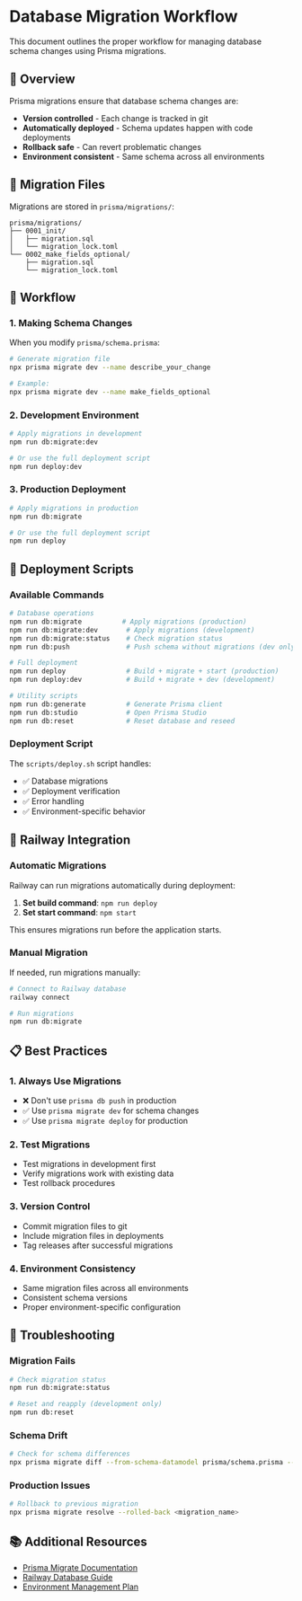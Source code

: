 # Database Migration Workflow

This document outlines the proper workflow for managing database schema changes using Prisma migrations.

## 🎯 Overview

Prisma migrations ensure that database schema changes are:
- **Version controlled** - Each change is tracked in git
- **Automatically deployed** - Schema updates happen with code deployments
- **Rollback safe** - Can revert problematic changes
- **Environment consistent** - Same schema across all environments

## 📁 Migration Files

Migrations are stored in `prisma/migrations/`:
```
prisma/migrations/
├── 0001_init/
│   ├── migration.sql
│   └── migration_lock.toml
└── 0002_make_fields_optional/
    ├── migration.sql
    └── migration_lock.toml
```

## 🔄 Workflow

### 1. Making Schema Changes

When you modify `prisma/schema.prisma`:

```bash
# Generate migration file
npx prisma migrate dev --name describe_your_change

# Example:
npx prisma migrate dev --name make_fields_optional
```

### 2. Development Environment

```bash
# Apply migrations in development
npm run db:migrate:dev

# Or use the full deployment script
npm run deploy:dev
```

### 3. Production Deployment

```bash
# Apply migrations in production
npm run db:migrate

# Or use the full deployment script
npm run deploy
```

## 🚀 Deployment Scripts

### Available Commands

```bash
# Database operations
npm run db:migrate          # Apply migrations (production)
npm run db:migrate:dev       # Apply migrations (development)
npm run db:migrate:status    # Check migration status
npm run db:push              # Push schema without migrations (dev only)

# Full deployment
npm run deploy               # Build + migrate + start (production)
npm run deploy:dev           # Build + migrate + dev (development)

# Utility scripts
npm run db:generate          # Generate Prisma client
npm run db:studio            # Open Prisma Studio
npm run db:reset             # Reset database and reseed
```

### Deployment Script

The `scripts/deploy.sh` script handles:
- ✅ Database migrations
- ✅ Deployment verification
- ✅ Error handling
- ✅ Environment-specific behavior

## 🔧 Railway Integration

### Automatic Migrations

Railway can run migrations automatically during deployment:

1. **Set build command**: `npm run deploy`
2. **Set start command**: `npm start`

This ensures migrations run before the application starts.

### Manual Migration

If needed, run migrations manually:

```bash
# Connect to Railway database
railway connect

# Run migrations
npm run db:migrate
```

## 📋 Best Practices

### 1. Always Use Migrations
- ❌ Don't use `prisma db push` in production
- ✅ Use `prisma migrate dev` for schema changes
- ✅ Use `prisma migrate deploy` for production

### 2. Test Migrations
- Test migrations in development first
- Verify migrations work with existing data
- Test rollback procedures

### 3. Version Control
- Commit migration files to git
- Include migration files in deployments
- Tag releases after successful migrations

### 4. Environment Consistency
- Same migration files across all environments
- Consistent schema versions
- Proper environment-specific configuration

## 🚨 Troubleshooting

### Migration Fails
```bash
# Check migration status
npm run db:migrate:status

# Reset and reapply (development only)
npm run db:reset
```

### Schema Drift
```bash
# Check for schema differences
npx prisma migrate diff --from-schema-datamodel prisma/schema.prisma --to-url $DATABASE_URL
```

### Production Issues
```bash
# Rollback to previous migration
npx prisma migrate resolve --rolled-back <migration_name>
```

## 📚 Additional Resources

- [Prisma Migrate Documentation](https://www.prisma.io/docs/concepts/components/prisma-migrate)
- [Railway Database Guide](https://docs.railway.app/databases/postgresql)
- [Environment Management Plan](../docs/SIMPLIFIED_ENVIRONMENT_MANAGEMENT.md)
